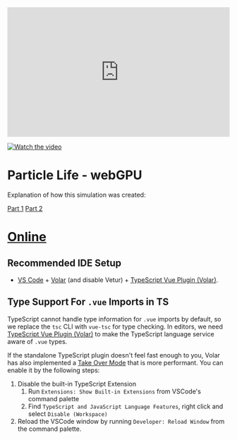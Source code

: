 <div style="position:relative; width:100%; height:0px; padding-bottom:58.347%"><iframe allow="fullscreen" allowfullscreen height="100%" src="https://streamable.com/e/cmkm4y?" width="100%" style="border:none; width:100%; height:100%; position:absolute; left:0px; top:0px; overflow:hidden;"></iframe></div>

[![Watch the video](https://imgur.com/a/sZWQR4b)](https://streamable.com/cmkm4y)


# Particle Life - webGPU

Explanation of how this simulation was created:

[Part 1](https://programmingattack.netlify.app/articles/optimizing-the-article-life-from-a-thousand-to-a-milion-particles)
[Part 2](https://programmingattack.netlify.app/articles/optimizing-the-particle-life-javascript-quadtree)

# [Online](https://webgpulife.netlify.app)

## Recommended IDE Setup

- [VS Code](https://code.visualstudio.com/) + [Volar](https://marketplace.visualstudio.com/items?itemName=Vue.volar) (and disable Vetur) + [TypeScript Vue Plugin (Volar)](https://marketplace.visualstudio.com/items?itemName=Vue.vscode-typescript-vue-plugin).

## Type Support For `.vue` Imports in TS

TypeScript cannot handle type information for `.vue` imports by default, so we replace the `tsc` CLI with `vue-tsc` for type checking. In editors, we need [TypeScript Vue Plugin (Volar)](https://marketplace.visualstudio.com/items?itemName=Vue.vscode-typescript-vue-plugin) to make the TypeScript language service aware of `.vue` types.

If the standalone TypeScript plugin doesn't feel fast enough to you, Volar has also implemented a [Take Over Mode](https://github.com/johnsoncodehk/volar/discussions/471#discussioncomment-1361669) that is more performant. You can enable it by the following steps:

1. Disable the built-in TypeScript Extension
   1. Run `Extensions: Show Built-in Extensions` from VSCode's command palette
   2. Find `TypeScript and JavaScript Language Features`, right click and select `Disable (Workspace)`
2. Reload the VSCode window by running `Developer: Reload Window` from the command palette.

